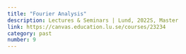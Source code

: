 ```yaml
---
title: "Fourier Analysis"
description: Lectures & Seminars | Lund, 2022S, Master
link: https://canvas.education.lu.se/courses/23234
category: past
number: 9
---
```


